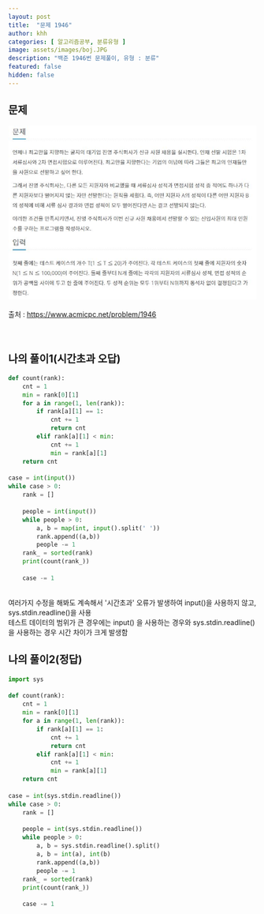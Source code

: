 ```yaml
---
layout: post
title:  "문제 1946"
author: khh
categories: [ 알고리즘공부, 분류유형 ]
image: assets/images/boj.JPG
description: "백준 1946번 문제풀이, 유형 : 분류"
featured: false
hidden: false
---
```

## 문제 <br>
![boj1152](/assets/images/boj1946.JPG) <br><br>
출처 : <u>https://www.acmicpc.net/problem/1946 </u> <br><br><br>
## 나의 풀이1(시간초과 오답) <br>
```python
def count(rank):
    cnt = 1
    min = rank[0][1]
    for a in range(1, len(rank)):
        if rank[a][1] == 1:
            cnt += 1
            return cnt
        elif rank[a][1] < min:
            cnt += 1
            min = rank[a][1]
    return cnt

case = int(input())
while case > 0:
    rank = []

    people = int(input())
    while people > 0:
        a, b = map(int, input().split(' '))
        rank.append((a,b))
        people -= 1
    rank_ = sorted(rank)
    print(count(rank_))

    case -= 1
```
<br>여러가지 수정을 해봐도 계속해서 '시간초과' 오류가 발생하여 input()을 사용하지 않고, sys.stdin.readline()을 사용<br>테스트 데이터의 범위가 큰 경우에는 input() 을 사용하는 경우와 sys.stdin.readline()을 사용하는 경우 시간 차이가 크게 발생함 
## 나의 풀이2(정답)

``` python
import sys

def count(rank):
    cnt = 1
    min = rank[0][1]
    for a in range(1, len(rank)):
        if rank[a][1] == 1:
            cnt += 1
            return cnt
        elif rank[a][1] < min:
            cnt += 1
            min = rank[a][1]
    return cnt

case = int(sys.stdin.readline())
while case > 0:
    rank = []

    people = int(sys.stdin.readline())
    while people > 0:
        a, b = sys.stdin.readline().split()
        a, b = int(a), int(b)
        rank.append((a,b))
        people -= 1
    rank_ = sorted(rank)
    print(count(rank_))

    case -= 1
```
<br><br>





